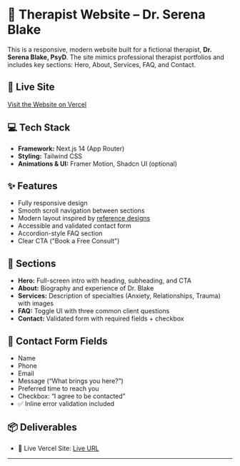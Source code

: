 # 🧠 Therapist Website – Dr. Serena Blake

This is a responsive, modern website built for a fictional therapist, **Dr. Serena Blake, PsyD**. The site mimics professional therapist portfolios and includes key sections: Hero, About, Services, FAQ, and Contact.

## 📍 Live Site
[Visit the Website on Vercel](https://your-vercel-deployment-url.vercel.app)

## 💻 Tech Stack
- **Framework:** Next.js 14 (App Router)
- **Styling:** Tailwind CSS
- **Animations & UI:** Framer Motion, Shadcn UI (optional)

## ✨ Features
- Fully responsive design
- Smooth scroll navigation between sections
- Modern layout inspired by [reference designs](https://main.d1hiqvipguwtuq.amplifyapp.com/)
- Accessible and validated contact form
- Accordion-style FAQ section
- Clear CTA ("Book a Free Consult")

## 📄 Sections
- **Hero:** Full-screen intro with heading, subheading, and CTA
- **About:** Biography and experience of Dr. Blake
- **Services:** Description of specialties (Anxiety, Relationships, Trauma) with images
- **FAQ:** Toggle UI with three common client questions
- **Contact:** Validated form with required fields + checkbox

## 🧪 Contact Form Fields
- Name
- Phone
- Email
- Message (“What brings you here?”)
- Preferred time to reach you
- Checkbox: “I agree to be contacted”
- ✅ Inline error validation included

## 📦 Deliverables
- 🔗 Live Vercel Site: [Live URL](https://your-vercel-deployment-url.vercel.app)

---